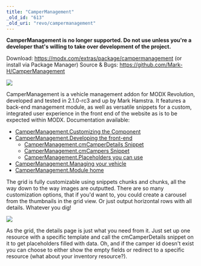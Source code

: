 ```yaml
---
title: "CamperManagement"
_old_id: "613"
_old_uri: "revo/campermanagement"
---
```


**CamperManagement is no longer supported. Do not use unless you're a developer that's willing to take over development of the project.**

Download: <https://modx.com/extras/package/campermanagement> (or install via Package Manager)
 Source & Bugs: <https://github.com/Mark-H/CamperManagement>

![](camper-grid.png)

CamperManagement is a vehicle management addon for MODX Revolution, developed and tested in 2.1.0-rc3 and up by Mark Hamstra. It features a back-end management module, as well as versatile snippets for a custom, integrated user experience in the front end of the website as is to be expected within MODX.
 Documentation available:

- [CamperManagement.Customizing the Component](extras/campermanagement/campermanagement.customizing-the-component "CamperManagement.Customizing the Component")
- [CamperManagement.Developing the front-end](extras/campermanagement/campermanagement.developing-the-front-end "CamperManagement.Developing the front-end")
    - [CamperManagement.cmCamperDetails Snippet](extras/campermanagement/campermanagement.developing-the-front-end/cmcamperdetails-snippet "CamperManagement.cmCamperDetails Snippet")
    - [CamperManagement.cmCampers Snippet](extras/campermanagement/campermanagement.developing-the-front-end/cmcampers-snippet "CamperManagement.cmCampers Snippet")
    - [CamperManagement.Placeholders you can use](extras/campermanagement/campermanagement.developing-the-front-end/placeholders-you-can-use "CamperManagement.Placeholders you can use")
- [CamperManagement.Managing your vehicle](extras/campermanagement/campermanagement.managing-your-vehicle "CamperManagement.Managing your vehicle")
- [CamperManagement.Module home](extras/campermanagement/campermanagement.module-home "CamperManagement.Module home")

 The grid is fully customizable using snippets chunks and chunks, all the way down to the way images are outputted. There are so many customization options, that if you'd want to, you could create a carousel from the thumbnails in the grid view. Or just output horizontal rows with all details. Whatever you dig!

![](camper-details.png)

As the grid, the details page is just what you need from it. Just set up one resource with a specific template and call the cmCamperDetails snippet on it to get placeholders filled with data. Oh, and if the camper id doesn't exist you can choose to either show the empty fields or redirect to a specific resource (what about your inventory resource?).

